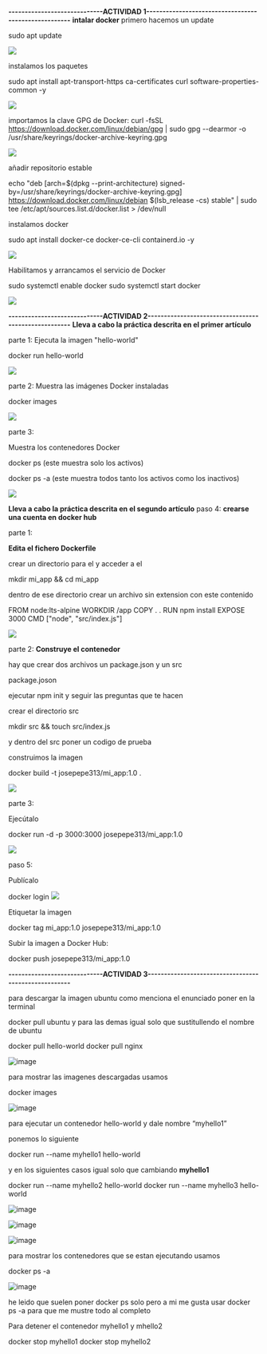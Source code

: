 
**-----------------------------ACTIVIDAD 1-----------------------------------------------------**
  **intalar docker**
  primero hacemos un update

  sudo apt update
  
![](https://github.com/FlyFree624/ASIR-SREI/blob/main/tema0/imagenes/widd.png)

instalamos los paquetes

sudo apt install apt-transport-https ca-certificates curl software-properties-common -y

![](https://github.com/FlyFree624/ASIR-SREI/blob/main/tema0/imagenes/zzqwe.png)

importamos la clave GPG de Docker:
  curl -fsSL https://download.docker.com/linux/debian/gpg | sudo gpg --dearmor -o /usr/share/keyrings/docker-archive-keyring.gpg

  ![](https://github.com/FlyFree624/ASIR-SREI/blob/main/tema0/imagenes/zgpg.png)

  añadir repositorio estable

  echo "deb [arch=$(dpkg --print-architecture) signed-by=/usr/share/keyrings/docker-archive-keyring.gpg] https://download.docker.com/linux/debian $(lsb_release -cs) stable" | sudo tee /etc/apt/sources.list.d/docker.list > /dev/null

  instalamos docker

  sudo apt install docker-ce docker-ce-cli containerd.io -y

  ![](https://github.com/FlyFree624/ASIR-SREI/blob/main/tema0/imagenes/zindoc.png)

  Habilitamos y arrancamos el servicio de Docker

  sudo systemctl enable docker
  sudo systemctl start docker

  ![](https://github.com/FlyFree624/ASIR-SREI/blob/main/tema0/imagenes/yhabi.png)

**-----------------------------ACTIVIDAD 2-----------------------------------------------------**
 **Lleva a cabo la práctica descrita en el primer artículo**

   parte 1:
   Ejecuta la imagen "hello-world"
   
   docker run hello-world
   
   ![](https://github.com/FlyFree624/ASIR-SREI/blob/main/tema0/imagenes/zdoc.png)
   
   parte 2:
   Muestra las imágenes Docker instaladas
   
   docker images
   
   ![](https://github.com/FlyFree624/ASIR-SREI/blob/main/tema0/imagenes/yim.png)
   
   parte 3:
   
   Muestra los contenedores Docker

   docker ps (este muestra solo los activos)

   docker ps -a (este muestra todos tanto los activos como los inactivos)

   ![](https://github.com/FlyFree624/ASIR-SREI/blob/main/tema0/imagenes/ydocc.png)
   
**Lleva a cabo la práctica descrita en el segundo artículo**
paso 4:
  **crearse una cuenta en docker hub**

   parte 1:

   **Edita el fichero Dockerfile**

   crear un directorio para el y acceder a el

   mkdir mi_app && cd mi_app

   dentro de ese directorio crear un archivo sin extension con este contenido

FROM node:lts-alpine
WORKDIR /app
COPY . .
RUN npm install
EXPOSE 3000
CMD ["node", "src/index.js"]

![](https://github.com/FlyFree624/ASIR-SREI/blob/main/tema0/imagenes/zzpo.png)

parte 2:
**Construye el contenedor**

hay que crear dos archivos un package.json y un src

package.joson

ejecutar npm init y seguir las preguntas que te hacen

crear el directorio src

mkdir src && touch src/index.js

y dentro del src poner un codigo de prueba

construimos la imagen

docker build -t josepepe313/mi_app:1.0 .

![](https://github.com/FlyFree624/ASIR-SREI/blob/main/tema0/imagenes/zyic.png)

parte 3:

Ejecútalo

docker run -d -p 3000:3000 josepepe313/mi_app:1.0

![](https://github.com/FlyFree624/ASIR-SREI/blob/main/tema0/imagenes/zzpssso.png)

paso 5:

Publícalo

docker login
![](https://github.com/FlyFree624/ASIR-SREI/blob/main/tema0/imagenes/yyrrr.png)

Etiquetar la imagen

docker tag mi_app:1.0 josepepe313/mi_app:1.0

Subir la imagen a Docker Hub:

docker push josepepe313/mi_app:1.0


**-----------------------------ACTIVIDAD 3-----------------------------------------------------**

para descargar la imagen ubuntu como menciona el enunciado poner en la terminal

docker pull ubuntu y para las demas igual solo que sustitullendo el nombre de ubuntu

docker pull hello-world
docker pull nginx

![image](https://github.com/user-attachments/assets/e2001b31-6788-46bc-b0aa-3ca349bbe87f)

para mostrar las imagenes descargadas usamos

docker images

![image](https://github.com/user-attachments/assets/009bc6e7-8b93-4b51-bf8a-974a711a3c83)

para ejecutar un contenedor hello-world y dale nombre “myhello1”

ponemos lo siguiente

docker run --name myhello1 hello-world

y en los siguientes casos igual solo que cambiando **myhello1**

docker run --name myhello2 hello-world
docker run --name myhello3 hello-world

![image](https://github.com/user-attachments/assets/b652db69-59ab-455a-a3e8-12b74000b08b)

![image](https://github.com/user-attachments/assets/86a2c58c-f7fc-4057-8126-850b7351e380)

![image](https://github.com/user-attachments/assets/c91cd17e-90ab-4796-93fe-f63287d438d7)

para mostrar los contenedores que se estan ejecutando usamos 

docker ps -a

![image](https://github.com/user-attachments/assets/a3736b71-073a-4565-9d48-e851628ff431)

he leido que suelen poner docker ps solo pero a mi me gusta usar docker ps -a para que me mustre todo al completo

Para detener el contenedor myhello1 y mhello2

docker stop myhello1
docker stop myhello2







